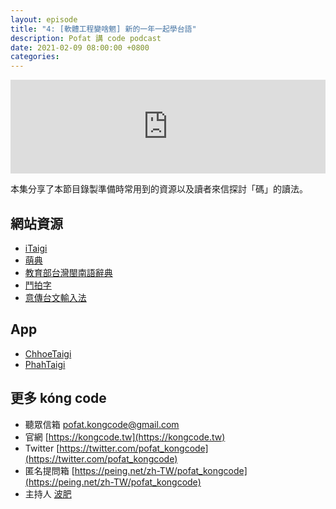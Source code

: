 ```yaml
---
layout: episode
title: "4: [軟體工程變啥魍] 新的一年一起學台語"
description: Pofat 講 code podcast
date: 2021-02-09 08:00:00 +0800
categories: 
---
```


<iframe src="https://www.listennotes.com/embedded/e/7f55482f29604b8498fa2bb62e848049/" width="100%" style="width: 1px; min-width: 100%;" frameborder="0" scrolling="no"></iframe>

本集分享了本節目錄製準備時常用到的資源以及讀者來信探討「碼」的讀法。

## 網站資源

* [iTaigi](https://itaigi.tw)
* [萌典](https://www.moedict.tw)
* [教育部台灣閩南語辭典](https://twblg.dict.edu.tw/holodict_new/)
* [鬥拍字](https://suisiann.ithuan.tw)
* [意傳台文輸入法](https://ithuan.tw)

## App

* [ChhoeTaigi](https://apps.apple.com/tw/app/chhoetaigi-台語辭典-taigi-dict/id1437125209)
* [PhahTaigi](https://apps.apple.com/tw/app/phahtaigi-台語輸入法/id1455093650)


## 更多 kóng code

* 聽眾信箱 [pofat.kongcode@gmail.com](mailto:pofat.kongcode@gmail.com)
* 官網 [https://kongcode.tw](https://kongcode.tw)
* Twitter [https://twitter.com/pofat_kongcode](https://twitter.com/pofat_kongcode)
* 匿名提問箱 [https://peing.net/zh-TW/pofat_kongcode](https://peing.net/zh-TW/pofat_kongcode)
* 主持人 [波肥](https://twitter.com/PofatTseng)